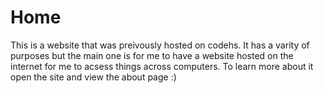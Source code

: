# Home
This is a website that was preivously hosted on codehs. It has a varity of purposes but the main one is for me to have a website hosted on the internet for me to acsess things across computers.
To learn more about it open the site and view the about page :)
